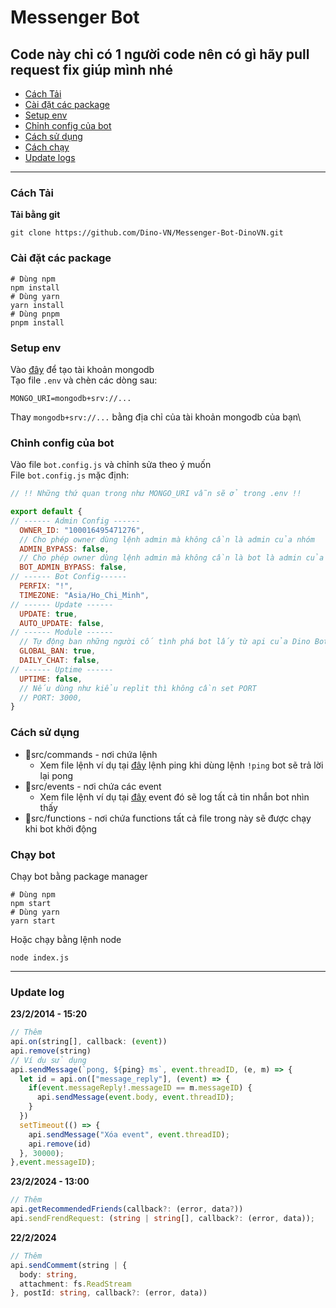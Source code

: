 # Messenger Bot
## Code này chỉ có 1 người code nên có gì hãy pull request fix giúp mình nhé
- [Cách Tải](#cách-tải)
- [Cài đặt các package](#cài-đặt-các-package)
- [Setup env](#setup-env)
- [Chỉnh config của bot](#chỉnh-config-của-bot)
- [Cách sử dụng](#cách-sử-dụng)
- [Cách chạy](#cách-chạy)
- [Update logs](#update-log)
---
### Cách Tải
**Tải bằng git**
```
git clone https://github.com/Dino-VN/Messenger-Bot-DinoVN.git
```
### Cài đặt các package
```
# Dùng npm
npm install
# Dùng yarn
yarn install
# Dùng pnpm
pnpm install
```
### Setup env 
Vào [đây](https://www.mongodb.com/) để tạo tài khoản mongodb\
Tạo file `.env` và chèn các dòng sau:
```
MONGO_URI=mongodb+srv://... 
```
Thay `mongodb+srv://...` bằng địa chỉ của tài khoản mongodb của bạn\
### Chỉnh config của bot
Vào file `bot.config.js` và chỉnh sửa theo ý muốn\
File `bot.config.js` mặc định:
```js
// !! Những thứ quan trong như MONGO_URI vẫn sẽ ở trong .env !!

export default {
// ------ Admin Config ------
  OWNER_ID: "100016495471276",
  // Cho phép owner dùng lệnh admin mà không cần là admin của nhóm
  ADMIN_BYPASS: false,
  // Cho phép owner dùng lệnh admin mà không cần là bot là admin của nhóm
  BOT_ADMIN_BYPASS: false,
// ------ Bot Config------
  PERFIX: "!",
  TIMEZONE: "Asia/Ho_Chi_Minh",
// ------ Update ------
  UPDATE: true,
  AUTO_UPDATE: false,
// ------ Module ------
  // Tự động ban những người cố tình phá bot lấy từ api của Dino Bot (Đồng bộ ban với bot Dino Bot)
  GLOBAL_BAN: true,
  DAILY_CHAT: false,
// ------ Uptime ------
  UPTIME: false,
  // Nếu dùng như kiểu replit thì không cần set PORT
  // PORT: 3000,
}
```
### Cách sử dụng
 - 📁src/commands - nơi chứa lệnh
    - Xem file lệnh ví dụ tại [đây](https://github.com/Dino-VN/Messenger-Bot-DinoVN/blob/Core/src/commands/ping.ts) lệnh ping khi dùng lệnh `!ping` bot sẽ trả lời lại pong
 - 📁src/events - nơi chứa các event
    - Xem file lệnh ví dụ tại [đây](https://github.com/Dino-VN/Messenger-Bot-DinoVN/blob/Core/src/events/LogAllMessage.ts.example) event đó sẽ log tất cả tin nhắn bot nhìn thấy
 - 📁src/functions - nơi chứa functions tất cả file trong này sẽ được chạy khi bot khởi động
### Chạy bot
Chạy bot bằng package manager
```
# Dùng npm
npm start
# Dùng yarn
yarn start
```
Hoặc chạy bằng lệnh node
```
node index.js
```
---
### Update log
**23/2/2014 - 15:20**
```ts
// Thêm
api.on(string[], callback: (event))
api.remove(string)
// Ví dụ sử dụng
api.sendMessage(`pong, ${ping} ms`, event.threadID, (e, m) => {
  let id = api.on(["message_reply"], (event) => {
    if(event.messageReply!.messageID == m.messageID) {
      api.sendMessage(event.body, event.threadID);
    }
  })
  setTimeout(() => {
    api.sendMessage("Xóa event", event.threadID);
    api.remove(id)
  }, 30000);
},event.messageID);
```
**23/2/2024 - 13:00**
```ts
// Thêm
api.getRecommendedFriends(callback?: (error, data?))
api.sendFrendRequest: (string | string[], callback?: (error, data));
```
**22/2/2024**
```ts
// Thêm
api.sendCommemt(string | {
  body: string,
  attachment: fs.ReadStream
}, postId: string, callback?: (error, data))
```